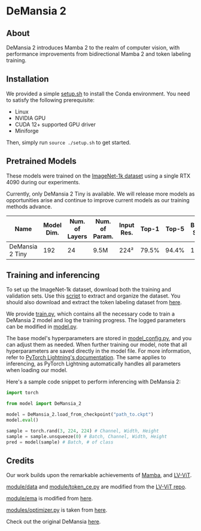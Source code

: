 # DeMansia 2

## About

DeMansia 2 introduces Mamba 2 to the realm of computer vision, with performance improvements from bidirectional Mamba 2 and token labeling training.

## Installation

We provided a simple [setup.sh](setup.sh) to install the Conda environment. You need to satisfy the following prerequisite:

- Linux
- NVIDIA GPU
- CUDA 12+ supported GPU driver
- Miniforge

Then, simply run `source ./setup.sh` to get started.

## Pretrained Models

These models were trained on the [ImageNet-1k dataset](https://www.image-net.org/challenges/LSVRC/2012/2012-downloads.php) using a single RTX 4090 during our experiments.

Currently, only DeMansia 2 Tiny is available. We will release more models as opportunities arise and continue to improve current models as our training methods advance.

| Name            | Model Dim. | Num. of Layers | Num. of Param. | Input Res. | Top-1 | Top-5 | Batch Size | Download              | Training Log    |
|-----------------|------------|----------------|----------------|------------|-------|-------|------------|-----------------------|-----------------|
| DeMansia 2 Tiny | 192        | 24             | 9.5M           | 224²       | 79.5% | 94.4% | 1024       | [link][tiny download] | [log][tiny log] |

[tiny download]: https://archive.org/download/DeMansia-2/DeMansia%202%20Tiny%20EMA.ckpt
[tiny log]: https://wandb.ai/catalpa/DeMansia%202%20Tiny/runs/5pip6hjg

## Training and inferencing

To set up the ImageNet-1k dataset, download both the training and validation sets. Use this [script](https://gist.github.com/BIGBALLON/8a71d225eff18d88e469e6ea9b39cef4) to extract and organize the dataset. You should also download and extract the token labeling dataset from [here](https://drive.google.com/file/d/1Cat8HQPSRVJFPnBLlfzVE0Exe65a_4zh/view?usp=sharing).

We provide [train.py](train.py), which contains all the necessary code to train a DeMansia 2 model and log the training progress. The logged parameters can be modified in [model.py](model.py).

The base model's hyperparameters are stored in [model_config.py](model_config.py), and you can adjust them as needed. When further training our model, note that all hyperparameters are saved directly in the model file. For more information, refer to [PyTorch Lightning's documentation](https://lightning.ai/docs/pytorch/stable/common/checkpointing_basic.html#contents-of-a-checkpoint). The same applies to inferencing, as PyTorch Lightning automatically handles all parameters when loading our model.

Here's a sample code snippet to perform inferencing with DeMansia 2:

```python
import torch

from model import DeMansia_2

model = DeMansia_2.load_from_checkpoint("path_to.ckpt")
model.eval()

sample = torch.rand(3, 224, 224) # Channel, Width, Height
sample = sample.unsqueeze(0) # Batch, Channel, Width, Height
pred = model(sample) # Batch, # of class
```

## Credits

Our work builds upon the remarkable achievements of [Mamba](https://arxiv.org/abs/2312.00752), and [LV-ViT](https://arxiv.org/abs/2104.10858).

[module/data](modules/data) and [module/token_ce.py](module/token_ce.py) are modified from the [LV-ViT repo](https://github.com/zihangJiang/TokenLabeling).

[module/ema](modules/ema) is modified from [here](https://github.com/BioinfoMachineLearning/bio-diffusion/blob/main/src/utils/__init__.py).

[modules/optimizer.py](modules/optimizer.py) is taken from [here](https://github.com/google/automl/blob/master/lion/lion_pytorch.py).

Check out the original DeMansia [here](https://github.com/catalpaaa/DeMansia).
